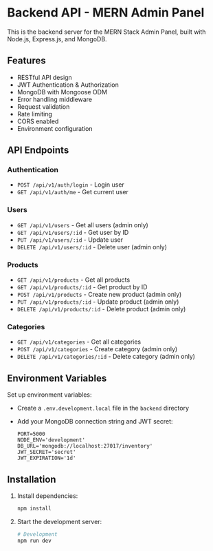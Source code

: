 # Backend API - MERN Admin Panel

This is the backend server for the MERN Stack Admin Panel, built with Node.js, Express.js, and MongoDB.

## Features

- RESTful API design
- JWT Authentication & Authorization
- MongoDB with Mongoose ODM
- Error handling middleware
- Request validation
- Rate limiting
- CORS enabled
- Environment configuration

## API Endpoints

### Authentication

- `POST /api/v1/auth/login` - Login user
- `GET /api/v1/auth/me` - Get current user

### Users

- `GET /api/v1/users` - Get all users (admin only)
- `GET /api/v1/users/:id` - Get user by ID
- `PUT /api/v1/users/:id` - Update user
- `DELETE /api/v1/users/:id` - Delete user (admin only)

### Products

- `GET /api/v1/products` - Get all products
- `GET /api/v1/products/:id` - Get product by ID
- `POST /api/v1/products` - Create new product (admin only)
- `PUT /api/v1/products/:id` - Update product (admin only)
- `DELETE /api/v1/products/:id` - Delete product (admin only)

### Categories

- `GET /api/v1/categories` - Get all categories
- `POST /api/v1/categories` - Create category (admin only)
- `DELETE /api/v1/categories/:id` - Delete category (admin only)

## Environment Variables

Set up environment variables:

- Create a `.env.development.local` file in the `backend` directory
- Add your MongoDB connection string and JWT secret:

  ```
  PORT=5000
  NODE_ENV='development'
  DB_URL='mongodb://localhost:27017/inventory'
  JWT_SECRET='secret'
  JWT_EXPIRATION='1d'
  ```

## Installation

1. Install dependencies:

   ```bash
   npm install
   ```

2. Start the development server:

   ```bash
   # Development
   npm run dev
   ```
